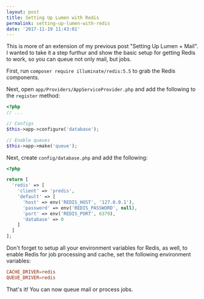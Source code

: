 ```yaml
---
layout: post
title: Setting Up Lumen with Redis
permalink: setting-up-lumen-with-redis
date: '2017-11-19 11:43:01'
---
```


This is more of an extension of my previous post "Setting Up Lumen + Mail". I wanted to take it a step furthur and show the basic setup for getting Redis to work, so you can queue not only mail, but jobs.

First, run `composer require illuminate/redis:5.5` to grab the Redis components.

Next, open `app/Providers/AppServiceProvider.php` and add the following to the `register` method:

```php
<?php
// ...

// Configs
$this->app->configure('database');

// Enable queues
$this->app->make('queue');
```

Next, create `config/database.php` and add the following:

```php
<?php

return [
  'redis' => [
    'client' => 'predis',
    'default' => [
      'host' => env('REDIS_HOST', '127.0.0.1'),
      'password' => env('REDIS_PASSWORD', null),
      'port' => env('REDIS_PORT', 6379),
      'database' => 0
    ]
  ]
];

```

Don't forget to setup all your environment variables for Redis, as well, to enable Redis for job processing and cache, set the following environment variables:

```conf
CACHE_DRIVER=redis
QUEUE_DRIVER=redis
```

That's it! You can now queue mail or process jobs.
